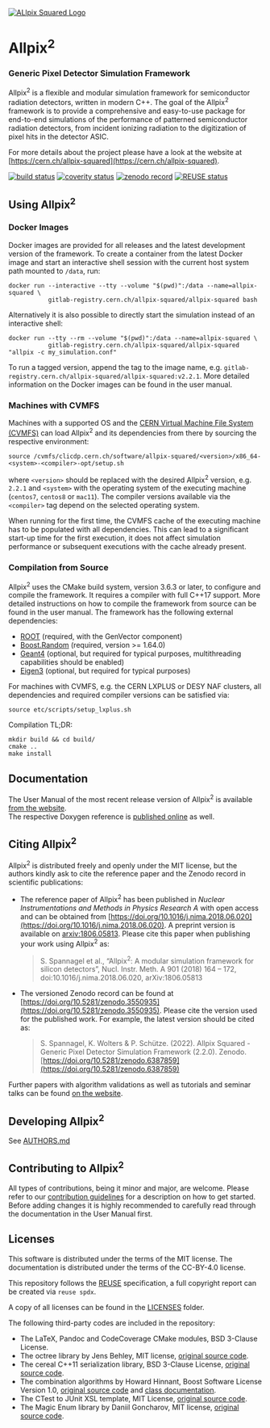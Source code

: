 <!--
SPDX-FileCopyrightText: 2016-2024 CERN and the Allpix Squared authors
SPDX-License-Identifier: CC-BY-4.0
-->

[![ALlpix Squared Logo](doc/logo_small.png)](https://cern.ch/allpix-squared)

# Allpix<sup>2</sup>

### Generic Pixel Detector Simulation Framework

Allpix<sup>2</sup> is a flexible and modular simulation framework for semiconductor radiation detectors, written in modern C++. The goal of the Allpix<sup>2</sup> framework is to provide a comprehensive and easy-to-use package for end-to-end simulations of the performance of patterned semiconductor radiation detectors, from incident ionizing radiation to the digitization of pixel hits in the detector ASIC.

For more details about the project please have a look at the website at [https://cern.ch/allpix-squared](https://cern.ch/allpix-squared).

[![build status](https://gitlab.cern.ch/allpix-squared/allpix-squared/badges/master/pipeline.svg)](https://gitlab.cern.ch/allpix-squared/allpix-squared/commits/master)
[![coverity status](https://scan.coverity.com/projects/21520/badge.svg)](https://scan.coverity.com/projects/allpix-squared)
[![zenodo record](https://zenodo.org/badge/DOI/10.5281/zenodo.3550935.svg)](https://doi.org/10.5281/zenodo.3550935)
[![REUSE status](https://api.reuse.software/badge/gitlab.cern.ch/allpix-squared/allpix-squared)](https://api.reuse.software/info/gitlab.cern.ch/allpix-squared/allpix-squared)


## Using Allpix<sup>2</sup>

### Docker Images

Docker images are provided for all releases and the latest development version of the framework.
To create a container from the latest Docker image and start an interactive shell session with the current host system path mounted to `/data`, run:

```shell
docker run --interactive --tty --volume "$(pwd)":/data --name=allpix-squared \
           gitlab-registry.cern.ch/allpix-squared/allpix-squared bash
```

Alternatively it is also possible to directly start the simulation instead of an interactive shell:

```shell
docker run --tty --rm --volume "$(pwd)":/data --name=allpix-squared \
           gitlab-registry.cern.ch/allpix-squared/allpix-squared "allpix -c my_simulation.conf"
```

To run a tagged version, append the tag to the image name, e.g. `gitlab-registry.cern.ch/allpix-squared/allpix-squared:v2.2.1`.
More detailed information on the Docker images can be found in the user manual.


### Machines with CVMFS

Machines with a supported OS and the [CERN Virtual Machine File System (CVMFS)](https://cernvm.cern.ch/portal/filesystem) can load Allpix<sup>2</sup> and its dependencies from there by sourcing the respective environment:

```shell
source /cvmfs/clicdp.cern.ch/software/allpix-squared/<version>/x86_64-<system>-<compiler>-opt/setup.sh
```

where `<version>` should be replaced with the desired Allpix<sup>2</sup> version, e.g. `2.2.1` and `<system>` with the operating system of the executing machine (`centos7`, `centos8` or `mac11`). The compiler versions available via the `<compiler>` tag depend on the selected operating system.

When running for the first time, the CVMFS cache of the executing machine has to be populated with all dependencies.
This can lead to a significant start-up time for the first execution, it does not affect simulation performance or subsequent executions with the cache already present.


### Compilation from Source

Allpix<sup>2</sup> uses the CMake build system, version 3.6.3 or later, to configure and compile the framework.
It requires a compiler with full C++17 support.
More detailed instructions on how to compile the framework from source can be found in the user manual.
The framework has the following external dependencies:

* [ROOT](https://root.cern.ch/building-root) (required, with the GenVector component)
* [Boost.Random](https://www.boost.org/doc/libs/1_75_0/doc/html/boost_random/reference.html) (required, version >= 1.64.0)
* [Geant4](http://geant4-userdoc.web.cern.ch/geant4-userdoc/UsersGuides/InstallationGuide/html/installguide.html) (optional, but required for typical purposes, multithreading capabilities should be enabled)
* [Eigen3](http://eigen.tuxfamily.org/index.php?title=Main_Page) (optional, but required for typical purposes)

For machines with CVMFS, e.g. the CERN LXPLUS or DESY NAF clusters, all dependencies and required compiler versions can be satisfied via:

```shell
source etc/scripts/setup_lxplus.sh
```

Compilation TL;DR:

```shell
mkdir build && cd build/
cmake ..
make install
```


## Documentation

The User Manual of the most recent release version of Allpix<sup>2</sup> is available [from the website](https://cern.ch/allpix-squared/usermanual/allpix-manual.pdf).\
The respective Doxygen reference is [published online](https://allpix-squared.docs.cern.ch/reference/) as well.


## Citing Allpix<sup>2</sup>

Allpix<sup>2</sup> is distributed freely and openly under the MIT license, but the authors kindly ask to cite the reference paper and the Zenodo record in scientific publications:

* The reference paper of Allpix<sup>2</sup> has been published in *Nuclear Instrumentations and Methods in Physics Research A* with open access and can be obtained from [https://doi.org/10.1016/j.nima.2018.06.020](https://doi.org/10.1016/j.nima.2018.06.020).
    A preprint version is available on [arxiv:1806.05813](https://arxiv.org/abs/1806.05813).
    Please cite this paper when publishing your work using Allpix<sup>2</sup> as:

    > S. Spannagel et al., “Allpix<sup>2</sup>: A modular simulation framework for silicon detectors”, Nucl. Instr.
    > Meth. A 901 (2018) 164 – 172, doi:10.1016/j.nima.2018.06.020, arXiv:1806.05813

* The versioned Zenodo record can be found at [https://doi.org/10.5281/zenodo.3550935](https://doi.org/10.5281/zenodo.3550935). Please cite the version used for the published work. For example, the latest version should be cited as:

    > S. Spannagel, K. Wolters & P. Schütze. (2022). Allpix Squared - Generic Pixel Detector Simulation Framework (2.2.0).
    > Zenodo. [https://doi.org/10.5281/zenodo.6387859](https://doi.org/10.5281/zenodo.6387859)

Further papers with algorithm validations as well as tutorials and seminar talks can be found [on the website](https://cern.ch/allpix-squared/page/publications/).


## Developing Allpix<sup>2</sup>

See [AUTHORS.md](./AUTHORS.md)

## Contributing to Allpix<sup>2</sup>

All types of contributions, being it minor and major, are welcome. Please refer to our [contribution guidelines](CONTRIBUTING.md) for a description on how to get started.
Before adding changes it is highly recommended to carefully read through the documentation in the User Manual first.


## Licenses

This software is distributed under the terms of the MIT license. The documentation is distributed under the terms of the CC-BY-4.0 license.

This repository follows the [REUSE](https://reuse.software/) specification, a full copyright report can be created via `reuse spdx`.

A copy of all licenses can be found in the [LICENSES](LICENSES/) folder.

The following third-party codes are included in the repository:

* The LaTeX, Pandoc and CodeCoverage CMake modules, BSD 3-Clause License.
* The octree library by Jens Behley, MIT license, [original source code](https://github.com/jbehley/octree).
* The cereal C++11 serialization library, BSD 3-Clause License, [original source code](https://github.com/USCiLab/cereal).
* The combination algorithms by Howard Hinnant, Boost Software License Version 1.0, [original source code](https://github.com/HowardHinnant/combinations) and [class documentation](https://howardhinnant.github.io/combinations/combinations.html).
* The CTest to JUnit XSL template, MIT License, [original source code](https://github.com/rpavlik/jenkins-ctest-plugin).
* The Magic Enum library by Daniil Goncharov, MIT license, [original source code](https://github.com/Neargye/magic_enum).
